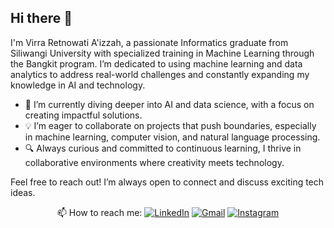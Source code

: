 ## Hi there 👋

I'm Virra Retnowati A'izzah, a passionate Informatics graduate from Siliwangi University with specialized training in Machine Learning through the Bangkit program. I’m dedicated to using machine learning and data analytics to address real-world challenges and constantly expanding my knowledge in AI and technology.

- 🌱 I’m currently diving deeper into AI and data science, with a focus on creating impactful solutions.
- 💡 I’m eager to collaborate on projects that push boundaries, especially in machine learning, computer vision, and natural language processing.
- 🔍 Always curious and committed to continuous learning, I thrive in collaborative environments where creativity meets technology.
  
Feel free to reach out! I’m always open to connect and discuss exciting tech ideas.

<div align="center">
  📫 How to reach me:  
  <a href="https://www.linkedin.com/in/virrara/"><img src="https://img.shields.io/badge/-LinkedIn-blue" alt="LinkedIn"></a>
  <a href="mailto:virrakertagama1315@gmail.com"><img src="https://img.shields.io/badge/-Email-D14836?style=flat&logo=Gmail&logoColor=white" alt="Gmail"></a>
  <a href="https://www.instagram.com/im_virrara/"><img src="https://img.shields.io/badge/-Instagram-E4405F?style=flat&logo=Instagram&logoColor=white" alt="Instagram"></a>
</div>
